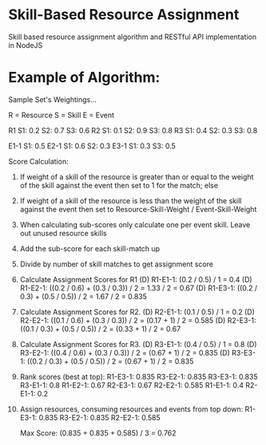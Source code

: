 Skill-Based Resource Assignment
===============================

Skill based resource assignment algorithm and RESTful API implementation in NodeJS


Example of Algorithm:
=====================

Sample Set's Weightings...

R = Resource
S = Skill
E = Event

R1
  S1: 0.2
  S2: 0.7
  S3: 0.6
R2
  S1: 0.1
  S2: 0.9
  S3: 0.8
R3
  S1: 0.4
  S2: 0.3
  S3: 0.8

E1-1
  S1: 0.5
E2-1
  S1: 0.6
  S2: 0.3
E3-1
  S1: 0.3
  S3: 0.5

Score Calculation:
1. If weight of a skill of the resource is greater than or equal to the weight of the skill against the event then set to 1 for the match; else
2. If weight of a skill of the resource is less than the weight of the skill against the event then set to Resource-Skill-Weight / Event-Skill-Weight
3. When calculating sub-scores only calculate one per event skill. Leave out unused resource skills
4. Add the sub-score for each skill-match up
5. Divide by number of skill matches to get assignment score

1. Calculate Assignment Scores for R1
   (D) R1-E1-1: (0.2 / 0.5) / 1 = 0.4
   (D) R1-E2-1: ((0.2 / 0.6) + (0.3 / 0.3)) / 2 = 1.33 / 2 = 0.67
   (D) R1-E3-1: ((0.2 / 0.3) + (0.5 / 0.5)) / 2 = 1.67 / 2 = 0.835
2. Calculate Assignment Scores for R2. 
   (D) R2-E1-1: (0.1 / 0.5) / 1 = 0.2
   (D) R2-E2-1: ((0.1 / 0.6) + (0.3 / 0.3)) / 2 = (0.17 + 1) / 2 = 0.585
   (D) R2-E3-1: ((0.1 / 0.3) + (0.5 / 0.5)) / 2 = (0.33 + 1) / 2 = 0.67 
3. Calculate Assignment Scores for R3.
   (D) R3-E1-1: (0.4 / 0.5) / 1 = 0.8
   (D) R3-E2-1: ((0.4 / 0.6) + (0.3 / 0.3)) / 2 = (0.67 + 1) / 2 = 0.835
   (D) R3-E3-1: ((0.2 / 0.3) + (0.5 / 0.5)) / 2 = (0.67 + 1) / 2 = 0.835

4. Rank scores (best at top):
   R1-E3-1: 0.835
   R3-E2-1: 0.835
   R3-E3-1: 0.835
   R3-E1-1: 0.8
   R1-E2-1: 0.67
   R2-E3-1: 0.67
   R2-E2-1: 0.585
   R1-E1-1: 0.4
   R2-E1-1: 0.2

5. Assign resources, consuming resources and events from top down:
   R1-E3-1: 0.835
   R3-E2-1: 0.835
   R2-E2-1: 0.585

   Max Score: (0.835 + 0.835 + 0.585) / 3 =  0.762
